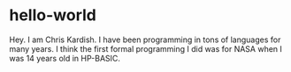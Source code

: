# hello-world
Hey. I am Chris Kardish. I have been programming in tons of languages for many years. I think the first formal programming I did was for NASA when I was 14 years old in HP-BASIC.

